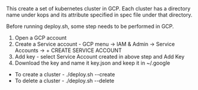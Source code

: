 This create a set of kubernetes cluster in GCP. Each cluster has a directory name under 
kops and its attribute specified in spec file under that directory.

Before running deploy.sh, some step needs to be performed in GCP.

1. Open a GCP account
2. Create a Service account - GCP menu -> IAM & Admin -> Service Accounts -> + CREATE SERVICE ACCOUNT
3. Add key - select Service Account created in above step and Add Key
4. Download the key and name it key.json and keep it in ~/.google

- To create a cluster - ./deploy.sh --create
- To delete a cluster - ./deploy.sh --delete

